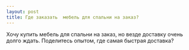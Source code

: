 ```yaml
---
layout: post 
title: Где заказать  мебель для спальни на заказ? 
--- 
```

Хочу купить  мебель для спальни на заказ, но везде доставку очень долго ждать. Поделитесь опытом, где самая быстрая доставка?